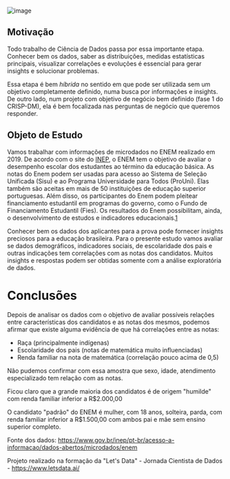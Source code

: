 
![image](https://user-images.githubusercontent.com/94324179/164352266-edbeb833-e6b1-4cd2-8325-ca950cb2fd7a.png)

## <a> Motivação </a>

Todo trabalho de Ciência de Dados passa por essa importante etapa. Conhecer bem os dados, saber as distribuições, medidas estatísticas principais, visualizar correlações e evoluções é essencial para gerar insights e solucionar problemas.

Essa etapa é bem *híbrida* no sentido em que pode ser utilizada sem um objetivo completamente definido, numa busca por informações e insights. De outro lado, num projeto com objetivo de negócio bem definido (fase 1 do CRISP-DM), ela é bem focalizada nas perguntas de negócio que queremos responder.

## <a> Objeto de Estudo </a>

Vamos trabalhar com informações de microdados no ENEM realizado em 2019. De acordo com o site do [INEP](https://www.gov.br/inep/pt-br/areas-de-atuacao/avaliacao-e-exames-educacionais/enem), o ENEM tem o objetivo de avaliar o desempenho escolar dos estudantes ao término da educação básica. As notas do Enem podem ser usadas para acesso ao Sistema de Seleção Unificada (Sisu) e ao Programa Universidade para Todos (ProUni). Elas também são aceitas em mais de 50 instituições de educação superior portuguesas. Além disso, os participantes do Enem podem pleitear financiamento estudantil em programas do governo, como o Fundo de Financiamento Estudantil (Fies). Os resultados do Enem possibilitam, ainda, o desenvolvimento de estudos e indicadores educacionais.[1](https://www.gov.br/inep/pt-br/areas-de-atuacao/avaliacao-e-exames-educacionais/enem)

Conhecer bem os dados dos aplicantes para a prova pode fornecer insights preciosos para a educação brasileira. Para o presente estudo vamos avaliar se dados demográficos, indicadores sociais, de escolaridade dos pais e outras indicações tem correlações com as notas dos candidatos. Muitos insights e respostas podem ser obtidas somente com a análise exploratória de dados.

# <a> Conclusões </a>

Depois de analisar os dados com o objetivo de avaliar possíveis relações entre características dos candidatos e as notas dos mesmos, podemos afirmar que existe alguma evidência de que há correlações entre as notas:

- Raça (principalmente indígenas)
- Escolaridade dos pais (notas de matemática muito influenciadas)
- Renda familiar na nota de matemática (correlação pouco acima de 0,5)

Não pudemos confirmar com essa amostra que sexo, idade, atendimento especializado tem relação com as notas.

Ficou claro que a grande maioria dos candidatos é de origem "humilde" com renda familiar inferior a R$2.000,00

O candidato "padrão" do ENEM é mulher, com 18 anos, solteira, parda, com renda familiar inferior a R$1.500,00 com ambos pai e mãe sem ensino superior completo.

Fonte dos dados: https://www.gov.br/inep/pt-br/acesso-a-informacao/dados-abertos/microdados/enem

Projeto realizado na formação da "Let's Data" - Jornada Cientista de Dados - https://www.letsdata.ai/

